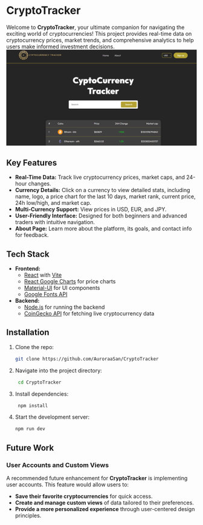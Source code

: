 # CryptoTracker

Welcome to **CryptoTracker**, your ultimate companion for navigating the exciting world of cryptocurrencies! This project provides real-time data on cryptocurrency prices, market trends, and comprehensive analytics to help users make informed investment decisions.
![Screenshot of CryptoTracker](./cryptoweb.png)



## Key Features
- **Real-Time Data:** Track live cryptocurrency prices, market caps, and 24-hour changes.
- **Currency Details:** Click on a currency to view detailed stats, including name, logo, a price chart for the last 10 days, market rank, current price, 24h low/high, and market cap.
- **Multi-Currency Support:** View prices in USD, EUR, and JPY.
- **User-Friendly Interface:** Designed for both beginners and advanced traders with intuitive navigation.
- **About Page:** Learn more about the platform, its goals, and contact info for feedback.

## Tech Stack
- **Frontend:**
  - [React](https://reactjs.org/) with [Vite](https://vitejs.dev/)
  - [React Google Charts](https://react-google-charts.com/) for price charts
  - [Material-UI](https://mui.com/) for UI components
  - [Google Fonts API](https://fonts.google.com/)
- **Backend:**
  - [Node.js](https://nodejs.org/) for running the backend
  - [CoinGecko API](https://www.coingecko.com/en/api) for fetching live cryptocurrency data

## Installation
1. Clone the repo:
   ```bash
   git clone https://github.com/AuroraaSan/CryptoTracker
2. Navigate into the project directory:
   ```bash
    cd CryptoTracker
3. Install dependencies:
   ```bash
    npm install
4. Start the development server:
     ```bash
    npm run dev

     
## Future Work

### User Accounts and Custom Views
A recommended future enhancement for **CryptoTracker** is implementing user accounts. This feature would allow users to:
- **Save their favorite cryptocurrencies** for quick access.
- **Create and manage custom views** of data tailored to their preferences.
- **Provide a more personalized experience** through user-centered design principles.
